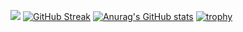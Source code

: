[![](dist/snk.svg)](https://github.com/ohta-rh)
[![GitHub Streak](https://streak-stats.demolab.com/?user=ohta-rh&theme=dark)](https://git.io/streak-stats)
[![Anurag's GitHub stats](https://github-readme-stats.vercel.app/api?username=ohta-rh&count_private=true)](https://github.com/anuraghazra/github-readme-stats)
[![trophy](https://github-profile-trophy.vercel.app/?username=ohta-rh&count_private=true)](https://github.com/ryo-ma/github-profile-trophy)

